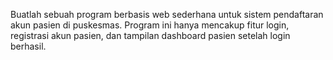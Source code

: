 Buatlah sebuah program berbasis web sederhana untuk sistem pendaftaran akun pasien di puskesmas. Program ini hanya mencakup fitur login, registrasi akun pasien, dan tampilan dashboard pasien setelah login berhasil.
